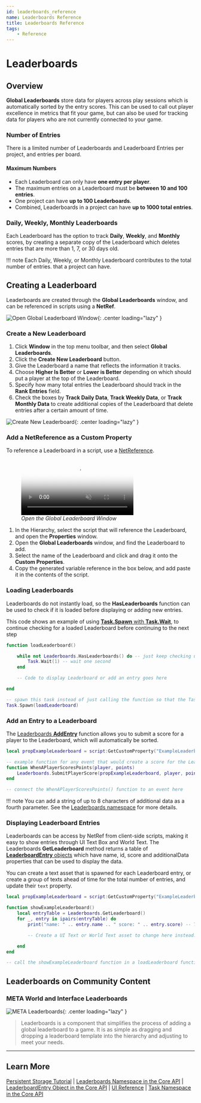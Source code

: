 ```yaml
---
id: leaderboards_reference
name: Leaderboards Reference
title: Leaderboards Reference
tags:
    - Reference
---
```


# Leaderboards

## Overview

**Global Leaderboards** store data for players across play sessions which is automatically sorted by the entry scores. This can be used to call out player excellence in metrics that fit your game, but can also be used for tracking data for players who are not currently connected to your game.

### Number of Entries

There is a limited number of Leaderboards and Leaderboard Entries per project, and entries per board.

#### Maximum Numbers

- Each Leaderboard can only have **one entry per player**.
- The maximum entries on a Leaderboard must be **between 10 and 100 entries**.
- One project can have **up to 100 Leaderboards**.
- Combined, Leaderboards in a project can have **up to 1000 total entries**.

### Daily, Weekly, Monthly Leaderboards

Each Leaderboard has the option to track **Daily**, **Weekly**, and **Monthly** scores, by creating a separate copy of the Leaderboard which deletes entries that are more than 1, 7, or 30 days old.

!!! note
    Each Daily, Weekly, or Monthly Leaderboard contributes to the total number of entries. that a project can have.

## Creating a Leaderboard

Leaderboards are created through the **Global Leaderboards** window, and can be referenced in scripts using a **NetRef**.

![Open Global Leaderboard Window](../img/Leaderboards/Leaderboards_OpenWindow.png){: .center loading="lazy" }

### Create a New Leaderboard

1. Click **Window** in the top menu toolbar, and then select **Global Leaderboards**.
2. Click the **Create New Leaderboard** button.
3. Give the Leaderboard a name that reflects the information it tracks.
4. Choose **Higher Is Better** or **Lower is Better** depending on which should put a player at the top of the Leaderboard.
5. Specify how many total entries the Leaderboard should track in the **Rank Entries** field.
6. Check the boxes by **Track Daily Data**, **Track Weekly Data**, or **Track Monthly Data** to create additional copies of the Leaderboard that delete entries after a certain amount of time.

![Create New Leaderboard](../img/Leaderboards/Leaderboards_CreateNew.png){: .center loading="lazy" }

### Add a NetReference as a Custom Property

To reference a Leaderboard in a script, use a [NetReference](../api/netreference.md).

<div class="figure-block">
    <figure>
        <video style="height: auto" autoplay loop muted playsinline poster="/img/EditorManual/Abilities/Gem.png">
            <source src="/img/Leaderboards/Leaderboards_AddNetRef.webm" type="video/webm" alt="Open the Global Leaderboard Window"/>
            <source src="/img/Leaderboards/Leaderboards_AddNetRef.mp4" type="video/mp4" alt="Open the Global Leaderboard Window"/>
        </video>
        <figcaption><em>Open the Global Leaderboard Window</em></figcaption>
    </figure>
</div>

1. In the Hierarchy, select the script that will reference the Leaderboard, and open the **Properties** window.
2. Open the **Global Leaderboards** window, and find the Leaderboard to add.
3. Select the name of the Leaderboard and click and drag it onto the **Custom Properties**.
4. Copy the generated variable reference in the box below, and add paste it in the contents of the script.

### Loading Leaderboards

Leaderboards do not instantly load, so the **HasLeaderboards** function can be used to check if it is loaded before displaying or adding new entries.

This code shows an example of using [**Task.Spawn** with **Task.Wait**](../api/task.md), to continue checking for a loaded Leaderboard before continuing to the next step

```lua
function loadLeaderboard()

    while not Leaderboards.HasLeaderboards() do -- just keep checking until this until the Leaderboards are loaded
        Task.Wait(1) -- wait one second
    end

    -- Code to display Leaderboard or add an entry goes here

end

-- spawn this task instead of just calling the function so that the Task.Wait doesn't make anything else wait.
Task.Spawn(loadLeaderboard)
```

### Add an Entry to a Leaderboard

The [Leaderboards **AddEntry**](../api/leaderboards.md) function allows you to submit a score for a player to the Leaderboard, which will automatically be sorted.

```lua
local propExampleLeaderboard = script:GetCustomProperty("ExampleLeaderboard") -- NetRef for the Leaderboard

-- example function for any event that would create a score for the Leaderboard
function WhenAPlayerScoresPoints(player, points)
    Leaderboards.SubmitPlayerScore(propExampleLeaderboard, player, points)
end

-- connect the WhenAPlayerScoresPoints() function to an event here
```

!!! note
    You can add a string of up to 8 characters of additional data as a fourth parameter. See the [Leaderboards namespace](../api/leaderboards.md) for more details.

### Displaying Leaderboard Entries

Leaderboards can be access by NetRef from client-side scripts, making it easy to show entries through UI Text Box and World Text. The Leaderboards **GetLeaderboard** method returns a table of [**LeaderboardEntry** objects](../api/leaderboardentry.md) which have name, id, score and additionalData properties that can be used to display the data.

You can create a text asset that is spawned for each Leaderboard entry, or create a group of texts ahead of time for the total number of entries, and update their `text` property.

```lua
local propExampleLeaderboard = script:GetCustomProperty("ExampleLeaderboard") -- NetRef for the Leaderboard

function showExampleLeaderboard()
    local entryTable = Leaderboards.GetLeaderboard()
    for _, entry in ipairs(entryTable) do
        print("name: " .. entry.name .. " score: " .. entry.score) -- This will only print to Event Log

        -- Create a UI Text or World Text asset to change here instead.

    end
end

-- call the showExampleLeaderboard function in a loadLeaderboard function like in the Loading Leaderboards example.
```

## Leaderboards on Community Content

### META World and Interface Leaderboards

![META Leaderboards](../img/Leaderboards/Leaderboards_MetaLeaderboards.png){: .center loading="lazy" }

> Leaderboards is a component that simplifies the process of adding a global leaderboard to a game. It is as simple as dragging and dropping a leaderboard template into the hierarchy and adjusting to meet your needs.

---

## Learn More

[Persistent Storage Tutorial](../tutorials/persistent_storage_tutorial.md) | [Leaderboards Namespace in the Core API](../api/leaderboards.md) | [LeaderboardEntry Object in the Core API](../api/leaderboardentry.md) | [UI Reference](../references/ui.md) | [Task Namespace in the Core API](../api/task.md)
